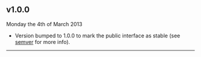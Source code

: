## v1.0.0 ##

Monday the 4th of March 2013

* Version bumped to 1.0.0 to mark the public interface as stable (see [semver](http://semver.org/) for more info).

----